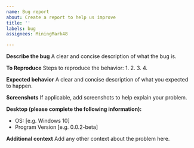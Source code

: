 ```yaml
---
name: Bug report
about: Create a report to help us improve
title: ''
labels: bug
assignees: MiningMark48

---
```


**Describe the bug**
A clear and concise description of what the bug is.

**To Reproduce**
Steps to reproduce the behavior:
1. 
2. 
3. 
4. 

**Expected behavior**
A clear and concise description of what you expected to happen.

**Screenshots**
If applicable, add screenshots to help explain your problem.

**Desktop (please complete the following information):**
 - OS: [e.g. Windows 10]
 - Program Version [e.g. 0.0.2-beta]

**Additional context**
Add any other context about the problem here.
